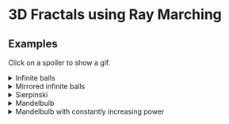 # 3D Fractals using Ray Marching

## Examples

Click on a spoiler to show a gif.

<details>
  <summary>Infinite balls</summary> 

  ![infinite balls mirrored](videos/balls0.gif)

</details>

<details>
  <summary>Mirrored infinite balls</summary> 

  ![infinite balls mirrored](videos/balls1.gif)

</details>


<details>
  <summary>Sierpinski</summary> 

  ![sierpinski](videos/sierpinski.gif)

</details>

<details>
  <summary>Mandelbulb</summary> 
  
  ![mandelbulb](videos/mandelbulb_rotate.gif)

</details>

<details>
  <summary>Mandelbulb with constantly increasing power</summary> 
  
  ![mandelbulb dynamic](videos/mandelbulb_dynamic.gif)

</details>
